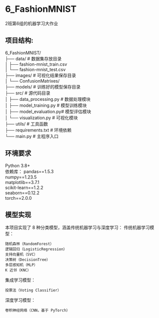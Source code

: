 # 6_FashionMNIST
2班第6组的机器学习大作业
## 项目结构:
6_FashionMNIST/  
├── data/                  # 数据集存放目录  
│   ├── fashion-mnist_train.csv  
│   └── fashion-mnist_test.csv  
├── images/                # 可视化结果保存目录  
│   └── ConfusionMatrixes/  
├── models/                # 训练好的模型保存目录  
├── src/                   # 源代码目录  
│   ├── data_processing.py # 数据处理模块  
│   ├── model_training.py  # 模型训练模块  
│   ├── model_evaluation.py# 模型评估模块  
│   └── visualization.py   # 可视化模块  
├── utils/                 # 工具函数  
├── requirements.txt       # 环境依赖  
└── main.py                # 主程序入口  

## 环境要求
Python 3.8+  
依赖库：
pandas==1.5.3  
numpy==1.23.5  
matplotlib==3.7.1  
scikit-learn==1.2.2  
seaborn==0.12.2  
torch==2.0.0  

## 模型实现
本项目实现了 8 种分类模型，涵盖传统机器学习与深度学习：
传统机器学习模型：
    
    随机森林（RandomForest）
    逻辑回归（LogisticRegression）
    支持向量机（SVC）
    决策树（DecisionTree）
    多层感知机（MLP）
    K 近邻（KNC）
集成学习模型：
    
    投票法（Voting Classifier）
深度学习模型：
    
    卷积神经网络（CNN，基于 PyTorch）
